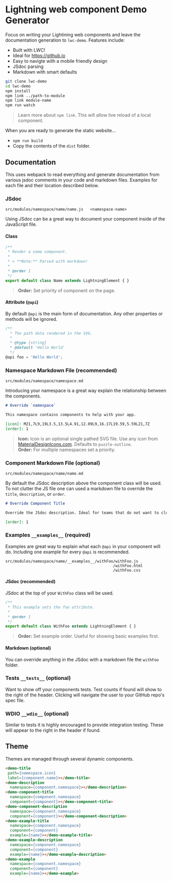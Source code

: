 # Lightning web component Demo Generator

Focus on writing your Lightining web components and leave the documentation generation to `lwc-demo`. Features include:

- Built with LWC!
- Ideal for https://github.io
- Easy to navigte with a mobile friendly design
- JSdoc parsing
- Markdown with smart defaults

```sh
git clone lwc-demo
cd lwc-demo
npm install
npm link ../path-to-module
npm link module-name
npm run watch
```

> Learn more about `npm link`. This will allow live reload of a local component.

When you are ready to generate the static website...

- `npm run build`
- Copy the contents of the `dist` folder.

## Documentation

This uses webpack to read everything and generate documentation from various jsdoc comments in your code and markdown files. Examples for each file and their location described below.

### JSdoc

```text
src/modules/namespace/name/name.js   <namespace-name>
```

Using JSdoc can be a great way to document your component inside of the JavaScript file.

#### Class

```js
/**
 * Render a name component.
 * 
 * > **Note:** Parsed with markdown!
 * 
 * @order 1
 */
export default class Name extends LightningElement { }
```

> **Order:** Set priority of component on the page.

#### Attribute (`@api`)

By default `@api` is the main form of documentation. Any other properties or methods will be ignored.

```js
/**
  * The path data rendered in the SVG.
  *
  * @type {string}
  * @default 'Hello World'
  */
@api foo = 'Hello World';
```

### Namespace Markdown File (recommended)

```text
src/modules/namespace/namespace.md
```

Introducing your namespace is a great way explain the relationship between the components.

```md
# Override `namespace`

This namespace contains components to help with your app.

[icon]: M21,7L9,19L3.5,13.5L4.91,12.09L9,16.17L19.59,5.59L21,7Z
[order]: 1
```

> **Icon:** Icon is an optional single pathed SVG file. Use any icon from [MaterialDesignIcons.com](https://materialdesignicons.com). Defaults to `puzzle-outline`.<br/>
> **Order:** For multiple namespaces set a priority.

### Component Markdown File (optional)

```text
src/modules/namespace/name/name.md
```

By default the JSdoc description above the component class will be used. To not clutter the JS file one can used a markdown file to override the `title`, `description`, or `order`.

```md
# Override Component Title

Override the JSdoc description. Ideal for teams that do not want to clutter their files.

[order]: 1
```

### Examples `__examples__` (required)

Examples are great way to explain what each `@api` in your component will do. Including one example for every `@api` is recommended.

```text
src/modules/namespace/name/__examples__/withFoo/withFoo.js
                                               /withFoo.html
                                               /withFoo.css
```

#### JSdoc (recommended)

JSdoc at the top of your `WithFoo` class will be used.

```js
/**
 * This example sets the foo attribute.
 *
 * @order 1
 */
export default class WithFoo extends LightningElement { }
```

> **Order:** Set example order. Useful for showing basic examples first.

#### Markdown (optional)

You can override anything in the JSdoc with a markdown file the `withFoo` folder.

### Tests `__tests__` (optional)

Want to show off your components tests. Test counts if found will show to the right of the header. Clicking will navigate the user to your GitHub repo's spec file.

### WDIO `__wdio__` (optional)

Similar to tests it is highly encouraged to provide integration testing. These will appear to the right in the header if found.

## Theme

Themes are managed through several dynamic components.

```html
<demo-title
 path={namespace.icon}
 label={component.name}></demo-title>
<demo-description
  namespace={component.namespace}></demo-description>
<demo-component-title
  namespace={component.namespace}
  component={component}></demo-component-title>
<demo-component-description
  namespace={component.namespace}
  component={component}></demo-component-description>
<demo-example-title
  namespace={component.namespace}
  component={component}
  example={name}></demo-example-title>
<demo-example-description
  namespace={component.namespace}
  component={component}
  example={name}></demo-example-description>
<demo-example
  namespace={component.namespace}
  component={component}
  example={name}></demo-example>
```